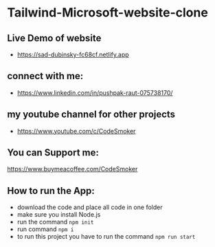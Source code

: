 # Tailwind-Microsoft-website-clone

## Live Demo of website
* https://sad-dubinsky-fc68cf.netlify.app

## connect with me:
* https://www.linkedin.com/in/pushpak-raut-075738170/

## my youtube channel for other projects
* https://www.youtube.com/c/CodeSmoker

## You can Support me:
https://www.buymeacoffee.com/CodeSmoker

## How to run the App:
* download the code and place all code in one folder
* make sure you install Node.js
* run the command `npm init`
* run command `npm i`
* to run this project you have to run the command `npm run start`
